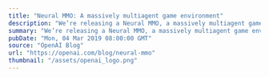 ```yaml
---
title: "Neural MMO: A massively multiagent game environment"
description: "We’re releasing a Neural MMO, a massively multiagent game environment for reinforcement learning agents. Our platform supports a large, variable number of agents within a persistent and open-ended task. The inclusion of many agents and species leads to better exploration, divergent niche formation, and greater overall competence."
summary: "We’re releasing a Neural MMO, a massively multiagent game environment for reinforcement learning agents. Our platform supports a large, variable number of agents within a persistent and open-ended task. The inclusion of many agents and species leads to better exploration, divergent niche formation, and greater overall competence."
pubDate: "Mon, 04 Mar 2019 08:00:00 GMT"
source: "OpenAI Blog"
url: "https://openai.com/blog/neural-mmo"
thumbnail: "/assets/openai_logo.png"
---
```


